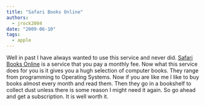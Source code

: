 ```yaml
---
title: "Safari Books Online"
authors:
  - jrock2004
date: "2009-06-10"
tags:
  - apple
---
```


Well in past I have always wanted to use this service and never did. [Safari Books Online](http://www.safaribooksonline.com/) is a service that you pay a monthly fee. Now what this service does for you is it gives you a hugh selection of computer books. They range from programming to Operating Systems. Now if you are like me I like to buy books almost every month and read them. Then they go in a bookshelf to collect dust unless there is some reason I might need it again. So go ahead and get a subscription. It is well worth it.
